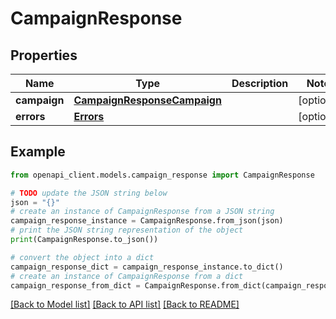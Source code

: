 # CampaignResponse


## Properties

Name | Type | Description | Notes
------------ | ------------- | ------------- | -------------
**campaign** | [**CampaignResponseCampaign**](CampaignResponseCampaign.md) |  | [optional] 
**errors** | [**Errors**](Errors.md) |  | [optional] 

## Example

```python
from openapi_client.models.campaign_response import CampaignResponse

# TODO update the JSON string below
json = "{}"
# create an instance of CampaignResponse from a JSON string
campaign_response_instance = CampaignResponse.from_json(json)
# print the JSON string representation of the object
print(CampaignResponse.to_json())

# convert the object into a dict
campaign_response_dict = campaign_response_instance.to_dict()
# create an instance of CampaignResponse from a dict
campaign_response_from_dict = CampaignResponse.from_dict(campaign_response_dict)
```
[[Back to Model list]](../README.md#documentation-for-models) [[Back to API list]](../README.md#documentation-for-api-endpoints) [[Back to README]](../README.md)


